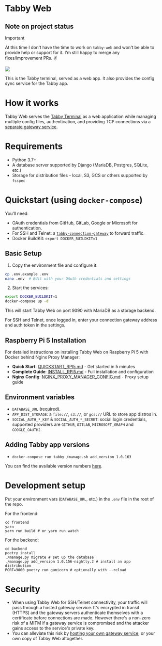 # Tabby Web

## Note on project status

> [!IMPORTANT]  
> At this time I don't have the time to work on `tabby-web` and won't be able to provide help or support for it. I'm still happy to merge any fixes/improvement PRs. :v:


![](docs/screenshot.png)

This is the Tabby terminal, served as a web app. It also provides the config sync service for the Tabby app.

# How it works

Tabby Web serves the [Tabby Terminal](https://github.com/Eugeny/tabby) as a web application while managing multiple config files, authentication, and providing TCP connections via a [separate gateway service](https://github.com/Eugeny/tabby-connection-gateway).

# Requirements

* Python 3.7+
* A database server supported by Django (MariaDB, Postgres, SQLite, etc.)
* Storage for distribution files - local, S3, GCS or others supported by `fsspec`

# Quickstart (using `docker-compose`)

You'll need:

* OAuth credentials from GitHub, GitLab, Google or Microsoft for authentication.
* For SSH and Telnet: a [`tabby-connection-gateway`](https://github.com/Eugeny/tabby-connection-gateway) to forward traffic.
* Docker BuildKit: `export DOCKER_BUILDKIT=1`

## Basic Setup

1. Copy the environment file and configure it:
```bash
cp .env.example .env
nano .env  # Edit with your OAuth credentials and settings
```

2. Start the services:
```bash
export DOCKER_BUILDKIT=1
docker-compose up -d
```

This will start Tabby Web on port 9090 with MariaDB as a storage backend.

For SSH and Telnet, once logged in, enter your connection gateway address and auth token in the settings.

## Raspberry Pi 5 Installation

For detailed instructions on installing Tabby Web on Raspberry Pi 5 with Docker behind Nginx Proxy Manager:

- **Quick Start**: [QUICKSTART_RPI5.md](QUICKSTART_RPI5.md) - Get started in 5 minutes
- **Complete Guide**: [INSTALL_RPI5.md](INSTALL_RPI5.md) - Full installation and configuration
- **Nginx Config**: [NGINX_PROXY_MANAGER_CONFIG.md](NGINX_PROXY_MANAGER_CONFIG.md) - Proxy setup guide

## Environment variables

* `DATABASE_URL` (required).
* `APP_DIST_STORAGE`: a `file://`, `s3://`, or `gcs://` URL to store app distros in.
* `SOCIAL_AUTH_*_KEY` & `SOCIAL_AUTH_*_SECRET`: social login credentials, supported providers are `GITHUB`, `GITLAB`, `MICROSOFT_GRAPH` and `GOOGLE_OAUTH2`.

## Adding Tabby app versions

* `docker-compose run tabby /manage.sh add_version 1.0.163`

You can find the available version numbers [here](https://www.npmjs.com/package/tabby-web-container).

# Development setup

Put your environment vars (`DATABASE_URL`, etc.) in the `.env` file in the root of the repo.

For the frontend:

```shell
cd frontend
yarn
yarn run build # or yarn run watch
```

For the backend:

```shell
cd backend
poetry install
./manage.py migrate # set up the database
./manage.py add_version 1.0.156-nightly.2 # install an app distribution
PORT=9000 poetry run gunicorn # optionally with --reload
```

# Security

* When using Tabby Web for SSH/Telnet connectivity, your traffic will pass through a hosted gateway service. It's encrypted in transit (HTTPS) and the gateway servers authenticate themselves with a certificate before connections are made. However there's a non-zero risk of a MITM if a gateway service is compromised and the attacker gains access to the service's private key.
* You can alleviate this risk by [hosting your own gateway service](https://github.com/Eugeny/tabby-connection-gateway), or your own copy of Tabby Web altogether.
